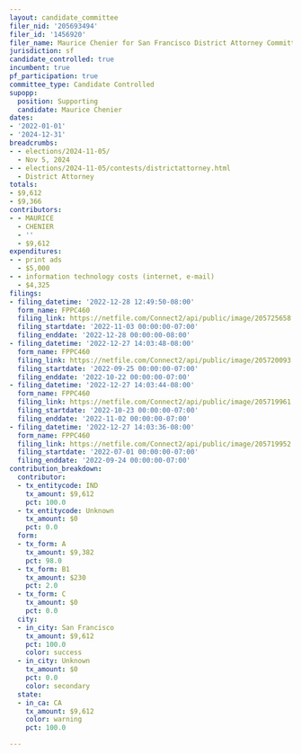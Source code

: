 ```yaml
---
layout: candidate_committee
filer_nid: '205693494'
filer_id: '1456920'
filer_name: Maurice Chenier for San Francisco District Attorney Committee 2022
jurisdiction: sf
candidate_controlled: true
incumbent: true
pf_participation: true
committee_type: Candidate Controlled
supopp:
  position: Supporting
  candidate: Maurice Chenier
dates:
- '2022-01-01'
- '2024-12-31'
breadcrumbs:
- - elections/2024-11-05/
  - Nov 5, 2024
- - elections/2024-11-05/contests/districtattorney.html
  - District Attorney
totals:
- $9,612
- $9,366
contributors:
- - MAURICE
  - CHENIER
  - ''
  - $9,612
expenditures:
- - print ads
  - $5,000
- - information technology costs (internet, e-mail)
  - $4,325
filings:
- filing_datetime: '2022-12-28 12:49:50-08:00'
  form_name: FPPC460
  filing_link: https://netfile.com/Connect2/api/public/image/205725658
  filing_startdate: '2022-11-03 00:00:00-07:00'
  filing_enddate: '2022-12-28 00:00:00-08:00'
- filing_datetime: '2022-12-27 14:03:48-08:00'
  form_name: FPPC460
  filing_link: https://netfile.com/Connect2/api/public/image/205720093
  filing_startdate: '2022-09-25 00:00:00-07:00'
  filing_enddate: '2022-10-22 00:00:00-07:00'
- filing_datetime: '2022-12-27 14:03:44-08:00'
  form_name: FPPC460
  filing_link: https://netfile.com/Connect2/api/public/image/205719961
  filing_startdate: '2022-10-23 00:00:00-07:00'
  filing_enddate: '2022-11-02 00:00:00-07:00'
- filing_datetime: '2022-12-27 14:03:36-08:00'
  form_name: FPPC460
  filing_link: https://netfile.com/Connect2/api/public/image/205719952
  filing_startdate: '2022-07-01 00:00:00-07:00'
  filing_enddate: '2022-09-24 00:00:00-07:00'
contribution_breakdown:
  contributor:
  - tx_entitycode: IND
    tx_amount: $9,612
    pct: 100.0
  - tx_entitycode: Unknown
    tx_amount: $0
    pct: 0.0
  form:
  - tx_form: A
    tx_amount: $9,382
    pct: 98.0
  - tx_form: B1
    tx_amount: $230
    pct: 2.0
  - tx_form: C
    tx_amount: $0
    pct: 0.0
  city:
  - in_city: San Francisco
    tx_amount: $9,612
    pct: 100.0
    color: success
  - in_city: Unknown
    tx_amount: $0
    pct: 0.0
    color: secondary
  state:
  - in_ca: CA
    tx_amount: $9,612
    color: warning
    pct: 100.0

---
```

